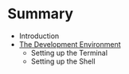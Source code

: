 # Summary

* Introduction
* [The Development Environment](the_development_environment.md)
   * Setting up the Terminal
   * Setting up the Shell

